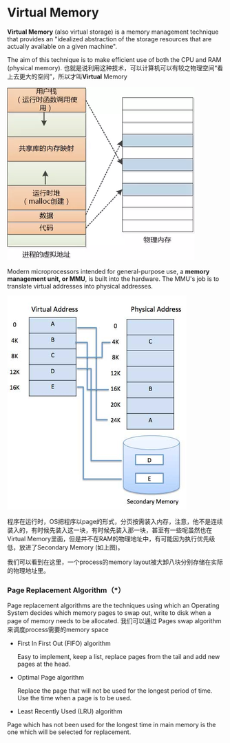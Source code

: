# Virtual Memory

**Virtual Memory** \(also virtual storage\) is a memory management technique that provides an "idealized abstraction of the storage resources that are actually available on a given machine".

The aim of this technique is to make efficient use of both the CPU and RAM (physical memory).
也就是说利用这种技术，可以计算机可以有较之物理空间“看上去更大的空间”，所以才叫**Virtual** Memory


![Page of a process](/assets/page.png)


Modern microprocessors intended for general-purpose use, a **memory management unit, or MMU**, is built into the hardware. The MMU's job is to translate virtual addresses into physical addresses.


![MMU Translate Virtual Addresses into Physical Addresses](/assets/MMU.jpg)


程序在运行时，OS把程序以page的形式，分页按需装入内存，注意，他不是连续装入的，有时候先装入这一块，有时候先装入那一块，甚至有一些呢虽然也在Virtual Memory里面，但是并不在RAM的物理地址中，有可能因为执行优先级低，放进了Secondary Memory (如上图)。

我们可以看到在这里，一个process的memory layout被大卸八块分别存储在实际的物理地址里。

### Page Replacement Algorithm（*）
Page replacement algorithms are the techniques using which an Operating System decides which memory pages to swap out, write to disk when a page of memory needs to be allocated.
 我们可以通过 Pages  swap algorithm 来调度process需要的memory space
   
- First In First Out (FIFO) algorithm 
   
     Easy to implement, keep a list, replace pages from the tail and add new pages at the head.
- Optimal Page algorithm

  Replace the page that will not be used for the longest period of time. Use the time when a page is to be used.

- Least Recently Used (LRU) algorithm

Page which has not been used for the longest time in main memory is the one which will be selected for replacement.


